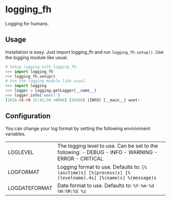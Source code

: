 logging_fh
===

Logging for humans.

Usage
-----

Installation is easy. Just import logging_fh and run
`logging_fh.setup()`. Use the logging module like usual.

```python
# Setup logging with logging_fh.
>>> import logging_fh
>>> logging_fh.setup()
# Use the logging module like usual.
>>> import logging
>>> logger = logging.getLogger(__name__)
>>> logger.info('woot!')
[2016-02-09 15:41:30 +0000] [20500] [INFO] [__main__] woot!
```

Configuration
-------------

You can change your log format by setting the following
environment variables.

|               |                                                                                                             |
|---------------|-------------------------------------------------------------------------------------------------------------|
| LOGLEVEL      | The logging level to use. Can be set to the following:  - DEBUG - INFO - WARNING - ERROR - CRITICAL         |
| LOGFORMAT     | Logging format to use.  Defaults to: `[%(asctime)s] [%(process)s] [%(levelname).4s] [%(name)s] %(message)s` |
| LOGDATEFORMAT | Date format to use.  Defaults to: `%Y-%m-%d %H:%M:%S %z`                                                    |
